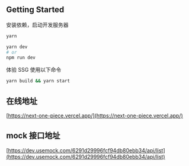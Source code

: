 ## Getting Started

安装依赖，启动开发服务器

```bash
yarn

yarn dev
# or
npm run dev
```

体验 SSG 使用以下命令

```bash
yarn build && yarn start
```

## 在线地址

[https://next-one-piece.vercel.app/](https://next-one-piece.vercel.app/)

## mock 接口地址

[https://dev.usemock.com/6291d29996fcf94db80ebb34/api/list](https://dev.usemock.com/6291d29996fcf94db80ebb34/api/list)
